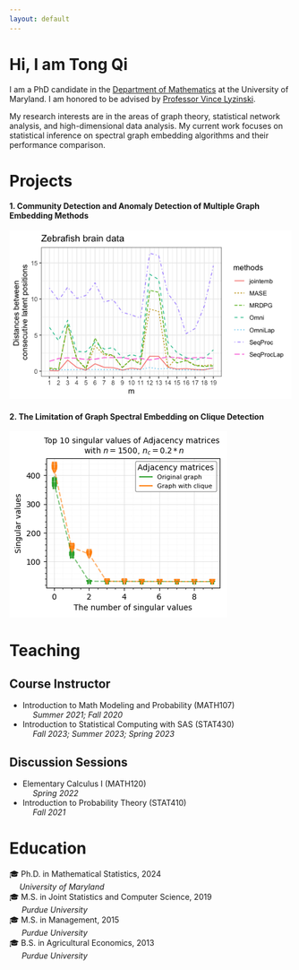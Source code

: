 ```yaml
---
layout: default
---
```

# Hi, I am Tong Qi

I am a PhD candidate in the [Department of Mathematics](https://stat.umd.edu/) at the University of Maryland. I am honored to be advised by [Professor Vince Lyzinski](https://www.math.umd.edu/~vlyzinsk/). 

My research interests are in the areas of graph theory, statistical network analysis, and high-dimensional data analysis. My current work focuses on statistical inference on spectral graph embedding algorithms and their performance comparison.



# Projects
#### 1. Community Detection and Anomaly Detection of Multiple Graph Embedding Methods
![Zebrafish](https://github.com/tong-qii/tong-qii.github.io/blob/master/assets/img/zebrafish2.png)



#### 2. The Limitation of Graph Spectral Embedding on Clique Detection
![singular](https://github.com/tong-qii/tong-qii.github.io/blob/master/assets/img/A0A1_02n.png)






# Teaching
## Course Instructor 
- Introduction to Math Modeling and Probability (MATH107)  
   &emsp; _Summer 2021; Fall 2020_
- Introduction to Statistical Computing with SAS (STAT430)  
  &emsp; _Fall 2023; Summer 2023; Spring 2023_ 
  
## Discussion Sessions
- Elementary Calculus I (MATH120)    
  &emsp; _Spring 2022_
- Introduction to Probability Theory (STAT410)     
  &emsp; _Fall 2021_
  
  
  
  
 
# Education
🎓 Ph.D. in Mathematical Statistics, 2024  
      &emsp; _University of Maryland_   
🎓 M.S. in Joint Statistics and Computer Science, 2019  
   	 &emsp; _Purdue University_  
🎓 M.S. in Management, 2015   
   	 &emsp; _Purdue University_    
🎓 B.S. in Agricultural Economics, 2013  
   	 &emsp; _Purdue University_  
 



<!--
Text can be **bold**, _italic_, or ~~strikethrough~~.

There should be whitespace between paragraphs. We recommend including a README, or a file with information about your project.

## Header 2

> This is a blockquote following a header.
>
> When something is important enough, you do it even if the odds are not in your favor.


###### Header 6

| head1        | head two          | three |
|:-------------|:------------------|:------|
| ok           | good swedish fish | nice  |
| out of stock | good and plenty   | nice  |
| ok           | good `oreos`      | hmm   |
| ok           | good `zoute` drop | yumm  |

### Small image

![Octocat](https://github.githubassets.com/images/icons/emoji/octocat.png)

### Large image

![Branching](https://guides.github.com/activities/hello-world/branching.png)


### Definition lists can be used with HTML syntax.

<dl>
<dt>Name</dt>
<dd>Godzilla</dd>
<dt>Born</dt>
<dd>1952</dd>
<dt>Birthplace</dt>
<dd>Japan</dd>
<dt>Color</dt>
<dd>Green</dd>
</dl>-->
